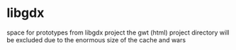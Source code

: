 libgdx
======
space for prototypes from libgdx project
the gwt (html) project directory will be excluded due to the enormous size of the cache and wars
